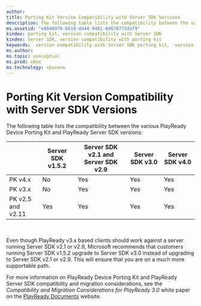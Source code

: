 ```yaml
---
author:
title: Porting Kit Version Compatibility with Server SDK Versions
description: The following table lists the compatibility between the various PlayReady Device Porting Kit and PlayReady Server SDK versions.
ms.assetid: "e8840970-b510-dd44-9481-0d670775daf9"
kindex: porting kit, version compatibility with Server SDK
kindex: Server SDK, version compatibility with porting kit
keywords:  version compatibility with Server SDK porting kit,  version compatibility with porting kit Server SDK
ms.author:
ms.topic: conceptual
ms.prod: xbox
ms.technology: xboxone
---
```



# Porting Kit Version Compatibility with Server SDK Versions


The following table lists the compatibility between the various PlayReady Device Porting Kit and PlayReady Server SDK versions:

| &nbsp;| Server SDK v1.5.2| Server SDK v2.1 and Server SDK v2.9| Server SDK v3.0| Server SDK v4.0 |
| --- | --- | --- | --- | --- |
| PK v4.x| No| Yes | Yes | Yes |
| PK v3.x| No| Yes| Yes| Yes |
| PK v2.5 and v2.11| Yes| Yes| Yes| Yes |


&nbsp;

Even though PlayReady v3.x based clients should work against a server running Server SDK v2.1 or v2.9, Microsoft recommends that customers running Server SDK v1.5.2 upgrade to Server SDK v3.0 instead of upgrading to Server SDK v2.1 or v2.9. This will ensure that you are on a much more supportable path.


For more information on PlayReady Device Porting Kit and PlayReady Server SDK compatibility and migration considerations, see the *Compatibility and Migration Considerations for PlayReady 3.0* white paper on the [PlayReady Documents](https://www.microsoft.com/playready/documents/) website.
